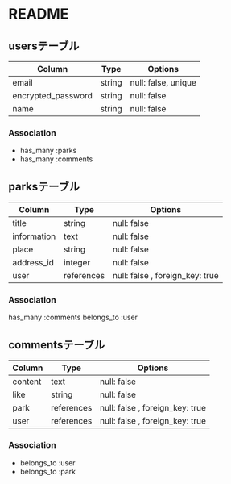 # README

## usersテーブル

| Column                          | Type   | Options            |
| ------------------------------- | ------ | ------------------ |
| email                           | string | null: false, unique|
| encrypted_password              | string | null: false        |
| name                            | string | null: false        |

### Association

- has_many :parks
- has_many :comments

## parksテーブル

| Column                          | Type         | Options                        |
| ------------------------------- | ------------ | ------------------------------ |
| title                           | string       | null: false                    |
| information                     | text         | null: false                    |
| place                           | string       | null: false                    |
| address_id                      | integer      | null: false                    |
| user                            | references   | null: false , foreign_key: true|

### Association

has_many :comments
belongs_to :user

## commentsテーブル

| Column                          | Type         | Options                        |
| ------------------------------- | ------------ | ------------------------------ |
| content                         | text         | null: false                    |
| like                            | string       | null: false                    |
| park                            | references   | null: false , foreign_key: true|
| user                            | references   | null: false , foreign_key: true|

### Association

- belongs_to :user
- belongs_to :park
